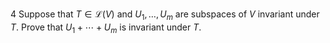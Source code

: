 4 Suppose that $T \in \mathcal{L}(V)$ and $U_{1}, \ldots, U_{m}$ are subspaces of $V$ invariant under $T$. Prove that $U_{1}+\cdots+U_{m}$ is invariant under $T$.
